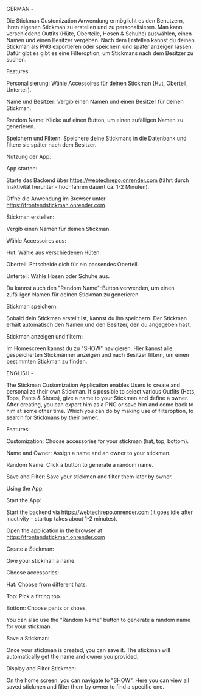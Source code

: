 GERMAN -

Die Stickman Customization Anwendung ermöglicht es den Benutzern, ihren eigenen Stickman zu erstellen und zu personalisieren.
Man kann verschiedene Outfits (Hüte, Oberteile, Hosen & Schuhe) auswählen, einen Namen und einen Besitzer vergeben. Nach dem Erstellen kannst du deinen Stickman als PNG exportieren oder speichern und später anzeigen lassen. Dafür gibt es gibt es eine Filteroption, um Stickmans nach dem Besitzer zu suchen.

Features:

Personalisierung: Wähle Accessoires für deinen Stickman (Hut, Oberteil, Unterteil).

Name und Besitzer: Vergib einen Namen und einen Besitzer für deinen Stickman.

Random Name: Klicke auf einen Button, um einen zufälligen Namen zu generieren.

Speichern und Filtern: Speichere deine Stickmans in die Datenbank und filtere sie später nach dem Besitzer.



Nutzung der App: 

App starten:

Starte das Backend über https://webtechrepo.onrender.com (fährt durch Inaktivität herunter - hochfahren dauert ca. 1-2 Minuten). 

Öffne die Anwendung im Browser unter https://frontendstickman.onrender.com.

Stickman erstellen:

Vergib einen Namen für deinen Stickman.

Wähle Accessoires aus:

Hut: Wähle aus verschiedenen Hüten.

Oberteil: Entscheide dich für ein passendes Oberteil.

Unterteil: Wähle Hosen oder Schuhe aus.

Du kannst auch den "Random Name"-Button verwenden, um einen zufälligen Namen für deinen Stickman zu generieren.

Stickman speichern:

Sobald dein Stickman erstellt ist, kannst du ihn speichern. Der Stickman erhält automatisch den Namen und den Besitzer, den du angegeben hast.

Stickman anzeigen und filtern:

Im Homescreen kannst du zu "SHOW" navigieren. Hier kannst alle gespeicherten Stickmänner anzeigen und nach Besitzer filtern, um einen bestimmten Stickman zu finden.





ENGLISH - 

The Stickman Customization Application enables Users to create and personalize their own Stickman.
It's possible to select various Outfits (Hats, Tops, Pants & Shoes), give a name to your Stickman and define a owner. After creating, you can export him as a PNG or save him and come back to him at some other time. Which you can do by 
making use of filteroption, to search for Stickmans by their owner. 

Features:

Customization: Choose accessories for your stickman (hat, top, bottom).

Name and Owner: Assign a name and an owner to your stickman.

Random Name: Click a button to generate a random name.

Save and Filter: Save your stickmen and filter them later by owner.



Using the App:

Start the App:

Start the backend via https://webtechrepo.onrender.com (it goes idle after inactivity – startup takes about 1-2 minutes).

Open the application in the browser at https://frontendstickman.onrender.com

Create a Stickman:

Give your stickman a name.

Choose accessories:

Hat: Choose from different hats.

Top: Pick a fitting top.

Bottom: Choose pants or shoes.

You can also use the "Random Name" button to generate a random name for your stickman.

Save a Stickman:

Once your stickman is created, you can save it. The stickman will automatically get the name and owner you provided.

Display and Filter Stickmen:

On the home screen, you can navigate to "SHOW". Here you can view all saved stickmen and filter them by owner to find a specific one.
